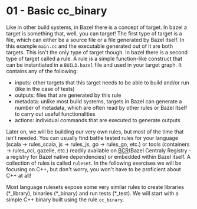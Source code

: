 # 01 - Basic cc_binary

Like in other build systems, in Bazel there is a concept of target. In bazel a target is something that, well, you can target! The first type of target is a file, which can either be a source file or a file generated by Bazel itself. In this example `main.cc` and the executable generated out of it are both targets. This isn't the only type of target though. In bazel there is a second type of target called a rule. A rule is a simple function-like construct that can be instantiated in a `BUILD.bazel` file and used in your target graph. It contains any of the following:
- inputs: other targets that this target needs to be able to build and/or run (like in the case of tests)
- outputs: files that are generated by this rule
- metadata: unlike most build systems, targets in Bazel can generate a number of metadata, which are often read by other rules or Bazel itself to carry out useful functionalities
- actions: individual commands that are executed to generate outputs

Later on, we will be building our very own rules, but most of the time that isn't needed. You can usually find battle tested rules for your language (scala -> rules_scala, js -> rules_js, go -> rules_go, etc.) or tools (containers -> rules_oci, gazelle, etc.) readily available on [BCR](https://registry.bazel.build/)(Bazel Centraly Registry - a registry for Bazel native dependencies) or embedded within Bazel itself. A collection of rules is called `ruleset`. In the following exercises we will be focusing on C++, but don't worry, you won't have to be proficient about C++ at all!

Most language rulesets expose some very similar rules to create libraries (\*_library), binaries (\*_binary)  and run tests (\*_test). We will start with a simple C++ binary built using the rule `cc_binary`.